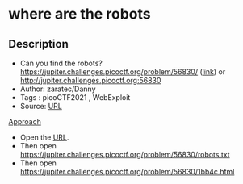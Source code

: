 # where are the robots

## Description
- Can you find the robots? https://jupiter.challenges.picoctf.org/problem/56830/ ([link](./http://jupiter.challenges.picoctf.org:56830)) or http://jupiter.challenges.picoctf.org:56830
- Author: zaratec/Danny
- Tags  : picoCTF2021 , WebExploit
- Source: [URL](http://mercury.picoctf.net:15614/)

<ins>Approach</ins>
- Open the [URL](http://mercury.picoctf.net:15614/).
- Then open https://jupiter.challenges.picoctf.org/problem/56830/robots.txt
- Then open https://jupiter.challenges.picoctf.org/problem/56830/1bb4c.html
